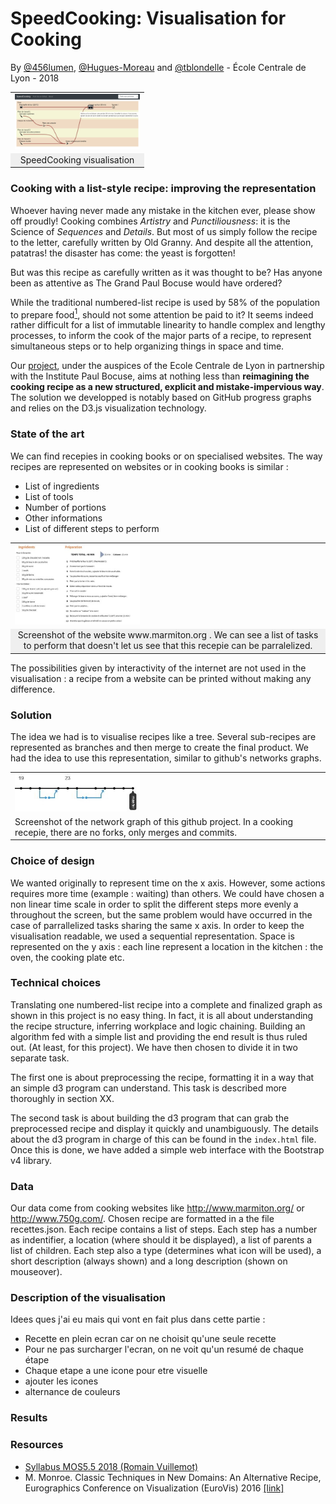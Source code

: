 # SpeedCooking: Visualisation for Cooking
By [@456lumen](https://github.com/456lumen), [@Hugues-Moreau](https://github.com/Hugues-Moreau) and [@tblondelle](https://github.com/tblondelle) - École Centrale de Lyon - 2018

<table border="0">
  <tr>
    <td>
      <img src="/img/capture d'ecran visualisation.png" style="width: 200px;">
    </td>
  </tr>
  <tr>
    <td align="center" bgcolor="EFEFEF">
    SpeedCooking visualisation
    </td>
  </tr>
</table>


### Cooking with a list-style recipe: improving the representation
Whoever having never made any mistake in the kitchen ever, please show off proudly! Cooking combines *Artistry* and *Punctiliousness*: it is the Science of *Sequences* and *Details*. But most of us simply follow the recipe to the letter, carefully written by Old Granny. And despite all the attention, patatras! the disaster has come: the yeast is forgotten!

But was this recipe as carefully written as it was thought to be? Has anyone been as attentive as The Grand Paul Bocuse would have ordered?

While the traditional numbered-list recipe is used by 58% of the population to prepare food[<sup>1</sup>](https://www.reportlinker.com/insight/americans-cooking-habits.html), should not some attention be paid to it? It seems indeed rather difficult for a list of immutable linearity to handle complex and lengthy processes, to inform the cook of the major parts of a recipe, to represent simultaneous steps or to help organizing things in space and time.

Our [project](https://tblondelle.github.io/DataVisualisationProject/), under the auspices of the Ecole Centrale de Lyon in partnership with the Institute Paul Bocuse, aims at nothing less than **reimagining the cooking recipe as a new structured, explicit and mistake-impervious way**. The solution we developped is notably based on GitHub progress graphs and relies on the D3.js visualization technology.


### State of the art

We can find recepies in cooking books or on specialised websites. The way recipes are represented on websites or in cooking books is similar : 

* List of ingredients
* List of tools
* Number of portions
* Other informations
* List of different steps to perform

<table border="0">
  <tr>
    <td>
      <img src="/img/recette_brookie_marmiton.JPG" style="width: 200px;">
    </td>
  </tr>
  <tr>
    <td align="center" bgcolor="EFEFEF">
     Screenshot of the website www.marmiton.org . We can see a list of tasks to perform that doesn't let us see that this recepie can be parralelized. 
    </td>
  </tr>
</table>


The possibilities given by interactivity of the internet are not used in the visualisation : a recipe from a website can be printed without making any difference. 


### Solution

The idea we had is to visualise recipes like a tree. Several sub-recipes are represented as branches and then merge to create the final product. We had the idea to use this representation, similar to github's networks graphs. 

<table>
  <tr>
    <td>
      <img src="/img/structure github.JPG" style="width: 200px;">
    </td>
  </tr>
  <tr>
    <td>
     Screenshot of the network graph of this github project. In a cooking recepie, there are no forks, only merges and commits.
    </td>
  </tr>
</table>



### Choice of design
We wanted originally to represent time on the x axis. However, some actions requires more time (example : waiting) than others. We could have chosen a non linear time scale in order to split the different steps more evenly a throughout the screen, but the same problem would have occurred in the case of parrallelized tasks sharing the same x axis. In order to keep the visualisation readable, we used a sequential representation.  Space is represented on the y axis : each line represent a location in the kitchen : the oven, the cooking plate etc.


### Technical choices
Translating one numbered-list recipe into a complete and finalized graph as shown in this project is no easy thing. In fact, it is all about understanding the recipe structure, inferring workplace and logic chaining. Building an algorithm fed with a simple list and providing the end result is thus ruled out. (At least, for this project). We have then chosen to divide it in two separate task. 

The first one is about preprocessing the recipe, formatting it in a way that an simple d3 program can understand. This task is described more thoroughly in section XX. 

The second task is about building the d3 program that can grab the preprocessed recipe and display it quickly and unambiguously. The details about the d3 program in charge of this can be found in the `index.html` file. Once this is done, we have added a simple web interface with the Bootstrap v4 library.



### Data

Our data come from cooking websites like http://www.marmiton.org/ or http://www.750g.com/. Chosen recipe are formatted in a the file recettes.json. Each recipe contains a list of steps. Each step has a number as indentifier, a location (where should it be displayed), a list of parents a list of children. Each step also a type (determines what icon will be used), a short description (always shown) and a long description (shown on mouseover). 


### Description of the visualisation 
Idees ques j'ai eu mais qui vont en fait plus dans cette partie : 
* Recette en plein ecran car on ne choisit qu'une seule recette
* Pour ne pas surcharger l'ecran, on ne voit qu'un resumé de chaque étape
* Chaque etape a une icone pour etre visuelle
*   ajouter les icones
* alternance de couleurs 



### Results 


### Resources
- [Syllabus MOS5.5 2018 (Romain Vuillemot)](https://github.com/LyonDataViz/MOS5.5-Dataviz)
- M. Monroe. Classic Techniques in New Domains: An Alternative Recipe, Eurographics Conference on Visualization (EuroVis) 2016 [[link]](https://diglib.eg.org/bitstream/handle/10.2312/eurovisshort20161172/119-123.pdf?sequence=1&isAllowed=y)
